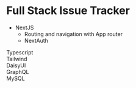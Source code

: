 # Full Stack Issue Tracker

- NextJS
   - Routing and navigation with App router
   - NextAuth

Typescript<br>
Tailwind<br>
DaisyUI<br>
GraphQL<br>
MySQL
